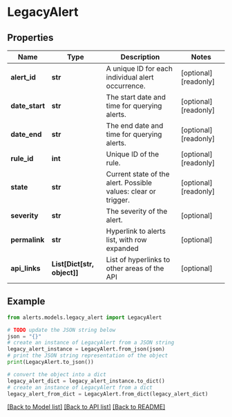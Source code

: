 # LegacyAlert


## Properties

Name | Type | Description | Notes
------------ | ------------- | ------------- | -------------
**alert_id** | **str** | A unique ID for each individual alert occurrence. | [optional] [readonly] 
**date_start** | **str** | The start date and time for querying alerts. | [optional] [readonly] 
**date_end** | **str** | The end date and time for querying alerts. | [optional] [readonly] 
**rule_id** | **int** | Unique ID of the rule. | [optional] [readonly] 
**state** | **str** | Current state of the alert. Possible values: clear or trigger. | [optional] [readonly] 
**severity** | **str** | The severity of the alert. | [optional] 
**permalink** | **str** | Hyperlink to alerts list, with row expanded | [optional] 
**api_links** | **List[Dict[str, object]]** | List of hyperlinks to other areas of the API | [optional] 

## Example

```python
from alerts.models.legacy_alert import LegacyAlert

# TODO update the JSON string below
json = "{}"
# create an instance of LegacyAlert from a JSON string
legacy_alert_instance = LegacyAlert.from_json(json)
# print the JSON string representation of the object
print(LegacyAlert.to_json())

# convert the object into a dict
legacy_alert_dict = legacy_alert_instance.to_dict()
# create an instance of LegacyAlert from a dict
legacy_alert_from_dict = LegacyAlert.from_dict(legacy_alert_dict)
```
[[Back to Model list]](../README.md#documentation-for-models) [[Back to API list]](../README.md#documentation-for-api-endpoints) [[Back to README]](../README.md)


